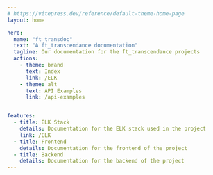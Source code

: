```yaml
---
# https://vitepress.dev/reference/default-theme-home-page
layout: home

hero:
  name: "ft_transdoc"
  text: "A ft_transcendance documentation"
  tagline: Our documentation for the ft_transcendance projects
  actions:
    - theme: brand
      text: Index
      link: /ELK
    - theme: alt
      text: API Examples
      link: /api-examples


features:
  - title: ELK Stack
    details: Documentation for the ELK stack used in the project
    link: /ELK
  - title: Frontend
    details: Documentation for the frontend of the project
  - title: Backend
    details: Documentation for the backend of the project
---
```


